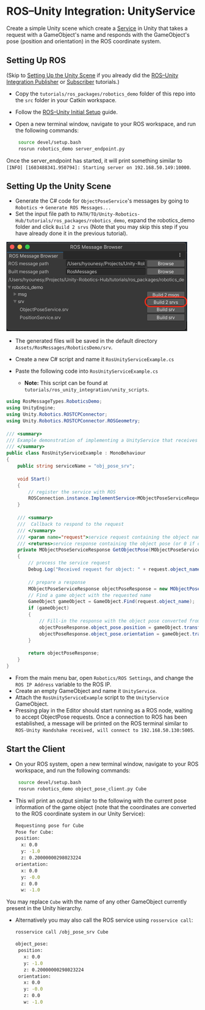 # ROS–Unity Integration: UnityService

Create a simple Unity scene which create a [Service](http://wiki.ros.org/Services) in Unity that takes a request with a GameObject's name and responds with the GameObject's pose (position and orientation) in the ROS coordinate system.

## Setting Up ROS

(Skip to [Setting Up the Unity Scene](unity_service.md#setting-up-the-unity-scene) if you already did the [ROS–Unity Integration Publisher](publisher.md) or [Subscriber](subscriber.md) tutorials.)

- Copy the `tutorials/ros_packages/robotics_demo` folder of this repo into the `src` folder in your Catkin workspace.

- Follow the [ROS–Unity Initial Setup](setup.md) guide.

- Open a new terminal window, navigate to your ROS workspace, and run the following commands:
  
   ```bash
    source devel/setup.bash
    rosrun robotics_demo server_endpoint.py
   ```

Once the server_endpoint has started, it will print something similar to `[INFO] [1603488341.950794]: Starting server on 192.168.50.149:10000`.

## Setting Up the Unity Scene
- Generate the C# code for `ObjectPoseService`'s messages by going to `Robotics` -> `Generate ROS Messages...`
 - Set the input file path to `PATH/TO/Unity-Robotics-Hub/tutorials/ros_packages/robotics_demo`, expand the robotics_demo folder and click `Build 2 srvs` (Note that you may skip this step if you have already done it in the previous tutorial).

 ![](images/generate_messages_2.png)

 - The generated files will be saved in the default directory `Assets/RosMessages/RoboticsDemo/srv`.
 
- Create a new C# script and name it `RosUnityServiceExample.cs`
- Paste the following code into `RosUnityServiceExample.cs`
    - **Note:** This script can be found at `tutorials/ros_unity_integration/unity_scripts`.

```csharp
using RosMessageTypes.RoboticsDemo;
using UnityEngine;
using Unity.Robotics.ROSTCPConnector;
using Unity.Robotics.ROSTCPConnector.ROSGeometry;

/// <summary>
/// Example demonstration of implementing a UnityService that receives a Request message from another ROS node and sends a Response back
/// </summary>
public class RosUnityServiceExample : MonoBehaviour
{
    public string serviceName = "obj_pose_srv";

    void Start()
    {
        // register the service with ROS
        ROSConnection.instance.ImplementService<MObjectPoseServiceRequest>(serviceName, GetObjectPose);
    }

    /// <summary>
    ///  Callback to respond to the request
    /// </summary>
    /// <param name="request">service request containing the object name</param>
    /// <returns>service response containing the object pose (or 0 if object not found)</returns>
    private MObjectPoseServiceResponse GetObjectPose(MObjectPoseServiceRequest request)
    {
        // process the service request
        Debug.Log("Received request for object: " + request.object_name);

        // prepare a response
        MObjectPoseServiceResponse objectPoseResponse = new MObjectPoseServiceResponse();
        // Find a game object with the requested name
        GameObject gameObject = GameObject.Find(request.object_name);
        if (gameObject) 
        {
            // Fill-in the response with the object pose converted from Unity coordinate to ROS coordinate system
            objectPoseResponse.object_pose.position = gameObject.transform.position.To<FLU>();
            objectPoseResponse.object_pose.orientation = gameObject.transform.rotation.To<FLU>();
        }
       
        return objectPoseResponse;
    }
}
```

- From the main menu bar, open `Robotics/ROS Settings`, and change the `ROS IP Address` variable to the ROS IP.
- Create an empty GameObject and name it `UnityService`.
- Attach the `RosUnityServiceExample` script to the `UnityService` GameObject. 
- Pressing play in the Editor should start running as a ROS node, waiting to accept ObjectPose requests. Once a connection to ROS has been established, a message will be printed on the ROS terminal similar to `ROS-Unity Handshake received, will connect to 192.168.50.130:5005`.


## Start the Client
- On your ROS system, open a new terminal window, navigate to your ROS workspace, and run the following commands:

   ```bash
    source devel/setup.bash
    rosrun robotics_demo object_pose_client.py Cube
   ```
- This wil print an output similar to the following with the current pose information of the game object (note that the coordinates are converted to the ROS coordinate system in our Unity Service):

   ```bash
   Requestinng pose for Cube
   Pose for Cube: 
   position: 
     x: 0.0
     y: -1.0
     z: 0.20000000298023224
   orientation: 
     x: 0.0
     y: -0.0
     z: 0.0
     w: -1.0
   ```
You may replace `Cube` with the name of any other GameObject currently present in the Unity hierarchy.

- Alternatively you may also call the ROS service using `rosservice call`:

   ```bash
   rosservice call /obj_pose_srv Cube
   ```
   ```bash
   object_pose: 
    position: 
      x: 0.0
      y: -1.0
      z: 0.20000000298023224
    orientation: 
      x: 0.0
      y: -0.0
      z: 0.0
      w: -1.0
   ```
